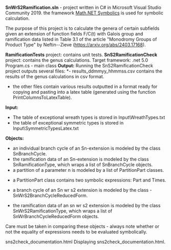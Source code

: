 
<p><strong>SnWrS2Ramification.sln</strong> - project written in C# in Microsoft Visual Studio Community 2019.
 the framework <a href="https://symbolics.mathdotnet.com/">Math.NET Symbolics</a>  is used for symbolic calculation.</p> 

The purpose of this project is to calculate the genera of certain subfields given an extension of function fields F/C(t) with Galois group and ramification data listed in Table 3.1 of the article "Monodromy Groups of Product Type" by Neftin--Zieve (https://arxiv.org/abs/2403.17168). 

 
<p><strong>RamificationTests</strong> project: contains unit tests. 
<strong>SnS2RamificationCheck</strong> project:  contains the genus calculations. Target framework: .net 5.0
        Program.cs - main class
<strong>Output:</strong>
Running the SnS2RamificationCheck project outputs several files:
*- results_ddmmyy_hhmmss.csv contains the results of the genus calculations in csv format.</p>
<ul>
<li>the other files contain various results outputted in a format ready for copying and pasting into a latex table (generated using the function PrintColumnsToLatexTable).</li>
</ul>
<p><strong>Input:</strong></p>
<ul>
<li>The table of exceptional wreath types is stored in Input\WreathTypes.txt </li>
<li>the table of exceptional symmetric types is stored in Input\SymmetricTypesLatex.txt</li>
</ul>
<p><strong>Objects:</strong>        </p>
<ul>
<li>an individual branch cycle of an Sn-extension is modeled by the class SnBranchCycle.</li>
<li>the ramification data of an Sn-extension is modeled by the class SnRamificationType, which wraps a list of SnBranchCycle objects.</li>
<li>a partition of a parameter n is modeled by a list of PartitionPart classes.</li>
<li><p>a PartitionPart class contains two symbolic expressions: Part and Times.</p>
</li>
<li><p>a branch cycle of an Sn wr s2 extension is modeled by the class     - SnWrS2BranchCycleReducedForm.    </p>
</li>
<li>the ramification data of an sn wr s2 extension is modeled by the class SnWrS2RamificationType, which wraps a list of SnWrBranchCycleReducedForm objects.</li>
</ul>
<p>Care must be taken in comparing these objects - always note whether or not the equality of expressions needs to be evaluated symbolically. </p>
sns2check_documentation.html
Displaying sns2check_documentation.html.
